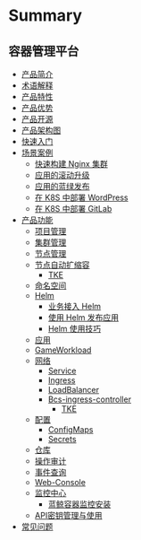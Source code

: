 # Summary

## 容器管理平台

* [产品简介](产品白皮书/Introduction/README.md)
* [术语解释](产品白皮书/Concepts/Concepts_Terminology.md)
* [产品特性](产品白皮书/Function/features.md)
* [产品优势](产品白皮书/Function/superiority.md)
* [产品开源](产品白皮书/Function/opensource.md)
* [产品架构图](产品白皮书/Architecture/Architecture.md)
* [快速入门](产品白皮书/QuickStart/QuickStart.md)
* [场景案例]()
    * [快速构建 Nginx 集群](产品白皮书/Scenes/Bcs_deploy_nginx_cluster.md)
    * [应用的滚动升级](产品白皮书/Scenes/Bcs_app_Rolling_Update_Deployment.md)
    * [应用的蓝绿发布](产品白皮书/Scenes/Bcs_blue_green_deployment.md)
    * [在 K8S 中部署 WordPress](产品白皮书/Scenes/Deploy_wordpress.md)
    * [在 K8S 中部署 GitLab](产品白皮书/Scenes/Deploy_gitlab_ce.md)
* [产品功能]()
    * [项目管理](产品白皮书/Function/project_management.md)
    * [集群管理](产品白皮书/Function/cluster_management.md)
    * [节点管理](产品白皮书/Function/node_management.md)
    * [节点自动扩缩容]()
        * [TKE](产品白皮书/Function/auto_scaler-tke.md)
    * [命名空间](产品白皮书/Function/namespace.md)
    * [Helm]()
        * [业务接入 Helm](产品白皮书/Function/helm/ServiceAccess.md)
        * [使用 Helm 发布应用](产品白皮书/Function/helm/Release.md)
        * [Helm 使用技巧](产品白皮书/Function/helm/Skills.md)
    * [应用](产品白皮书/Function/k8s/Application.md)
    * [GameWorkload](产品白皮书/Function/game-workload.md)
    * [网络]()
        * [Service](产品白皮书/Function/k8s/network/Service.md)
        * [Ingress](产品白皮书/Function/k8s/network/Ingress.md)
        * [LoadBalancer](产品白皮书/Function/k8s/network/LoadBalancer.md)
        * [Bcs-ingress-controller]()
            * [TKE](产品白皮书/Function/bcs-ingress-controller-tke.md)
    * [配置]()
        * [ConfigMaps](产品白皮书/Function/k8s/configuration/ConfigMap.md)
        * [Secrets](产品白皮书/Function/k8s/configuration/Secret.md)
    * [仓库](产品白皮书/Function/image_repo.md)
    * [操作审计](产品白皮书/Function/operation_audit.md)
    * [事件查询](产品白皮书/Function/event_query.md)
    * [Web-Console](产品白皮书/Function/web_console/Description.md)
    * [监控中心]()
        * [蓝鲸容器监控安装](产品白皮书/Function/container_monitor.md)
    * [API密钥管理与使用](产品白皮书/Function/bcs-api-key.md)
* [常见问题](产品白皮书/FAQ/faq.md)
